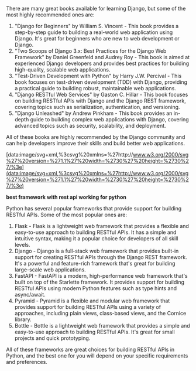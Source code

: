 There are many great books available for learning Django, but some of the most highly recommended ones are:

1. "Django for Beginners" by William S. Vincent - This book provides a step-by-step guide to building a real-world web application using Django. It's great for beginners who are new to web development or Django.
2. "Two Scoops of Django 3.x: Best Practices for the Django Web Framework" by Daniel Greenfeld and Audrey Roy - This book is aimed at experienced Django developers and provides best practices for building high-quality, scalable web applications.
3. "Test-Driven Development with Python" by Harry J.W. Percival - This book focuses on test-driven development (TDD) with Django, providing a practical guide to building robust, maintainable web applications.
4. "Django RESTful Web Services" by Gaston C. Hillar - This book focuses on building RESTful APIs with Django and the Django REST framework, covering topics such as serialization, authentication, and versioning.
5. "Django Unleashed" by Andrew Pinkham - This book provides an in-depth guide to building complex web applications with Django, covering advanced topics such as security, scalability, and deployment.

All of these books are highly recommended by the Django community and can help developers improve their skills and build better web applications.

[data:image/svg+xml,%3csvg%20xmlns=%27http://www.w3.org/2000/svg%27%20version=%271.1%27%20width=%2730%27%20height=%2730%27/%3e](data:image/svg+xml,%3csvg%20xmlns=%27http://www.w3.org/2000/svg%27%20version=%271.1%27%20width=%2730%27%20height=%2730%27/%3e)

**best framework with rest api working for python**

Python has several popular frameworks that provide support for building RESTful APIs. Some of the most popular ones are:

1. Flask - Flask is a lightweight web framework that provides a flexible and easy-to-use approach to building RESTful APIs. It has a simple and intuitive syntax, making it a popular choice for developers of all skill levels.
2. Django - Django is a full-stack web framework that provides built-in support for creating RESTful APIs through the Django REST framework. It's a powerful and feature-rich framework that's great for building large-scale web applications.
3. FastAPI - FastAPI is a modern, high-performance web framework that's built on top of the Starlette framework. It provides support for building RESTful APIs using modern Python features such as type hints and async/await.
4. Pyramid - Pyramid is a flexible and modular web framework that provides support for building RESTful APIs using a variety of approaches, including plain views, class-based views, and the Cornice library.
5. Bottle - Bottle is a lightweight web framework that provides a simple and easy-to-use approach to building RESTful APIs. It's great for small projects and quick prototyping.

All of these frameworks are great choices for building RESTful APIs in Python, and the best one for you will depend on your specific requirements and preferences.
